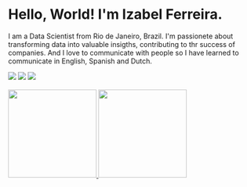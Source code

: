 # Hello, World! I'm Izabel Ferreira.
<p> I am a Data Scientist from Rio de Janeiro, Brazil. I'm passionete about transforming data into valuable insigths, contributing to thr success of companies. 
And I love to communicate with people so I have learned to communicate in English, Spanish and Dutch.</p>

<div>
    <a href="https://www.instagram.com/devbelf/" target="_blank"><img src="https://img.shields.io/badge/-Instagram-%23E4405F?style=for-the-badge&logo=instagram&logoColor=white" target="_blank"></a>
   <a href="https://www.linkedin.com/in/izabel-correia-934087211/" target="_blank"><img src="https://img.shields.io/badge/-LinkedIn-%230077B5?style=for-the-badge&logo=linkedin&logoColor=white" target="_blank"></a> 
  <a href = "mailto:contatoizabelcorreia@gmail.com"><img src="https://img.shields.io/badge/-Gmail-%23333?style=for-the-badge&logo=gmail&logoColor=white" target="_blank"></a>
</div>
<br>
<table>
  <a href="https://github.com/IzabelFerreira7">
  <img height="180em" src="https://github-readme-stats.vercel.app/api?username=IzabelFerreira7&show_icons=true&theme=tokyonight&include_all_commits=true&count_private=true"/>
  <img height="180em" src="https://github-readme-stats.vercel.app/api/top-langs/?username=IzabelFerreira7&layout=compact&langs_count=6&theme=tokyonight"/>
  </table>

